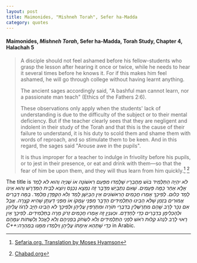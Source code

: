 ```yaml
---
layout: post
title: Maimonides, "Mishneh Torah", Sefer ha-Madda
category: quotes
---
```


#### Maimonides, *Mishneh Torah*, Sefer ha-Madda, Torah Study, Chapter 4, Halachah 5

> A disciple should not feel ashamed before his fellow-students who grasp the lesson after hearing it once or twice, while he needs to hear it several times before he knows it. For if this makes him feel ashamed, he will go through college without having learnt anything.
>
> The ancient sages accordingly said, "A bashful man cannot learn, nor a passionate man teach" (Ethics of the Fathers 2:6).
>
> These observations only apply when the students' lack of understanding is due to the difficulty of the subject or to their mental deficiency. But if the teacher clearly sees that they are negligent and indolent in their study of the Torah and that this is the cause of their failure to understand, it is his duty to scold them and shame them with words of reproach, and so stimulate them to be keen. And in this regard, the sages said "Arouse awe in the pupils".
>
> It is thus improper for a teacher to indulge in frivolity before his pupils, or to jest in their presence, or eat and drink with them—so that the fear of him be upon them, and they will thus learn from him quickly.[^1] [^2]

[^1]: [Sefaria.org. Translation by Moses Hyamson](https://www.sefaria.org/Mishneh_Torah%2C_Torah_Study.1?ven=The_Mishneh_Torah_by_Maimonides._trans._by_Moses_Hyamson,_1937-1949&lang=en)

[^2]: [Chabad.org](https://www.chabad.org/library/article_cdo/aid/910977/jewish/Talmud-Torah-Chapter-Four.htm)

<p>The title is <cite dir="rtl">לֹא יִהְיֶה הַתַּלְמִיד בּוֹשׁ מֵחֲבֵרָיו שֶׁלָּמְדוּ מִפַּעַם רִאשׁוֹנָה אוֹ שְׁנִיָּה וְהוּא לֹא לָמַד אֶלָּא אַחַר כַּמָּה פְּעָמִים. שֶׁאִם נִתְבַּיֵּשׁ מִדָּבָר זֶה נִמְצָא נִכְנָס וְיוֹצֵא לְבֵית הַמִּדְרָשׁ וְהוּא אֵינוֹ לָמֵד כְּלוּם. לְפִיכָךְ אָמְרוּ חֲכָמִים הָרִאשׁוֹנִים אֵין הַבַּיְשָׁן לָמֵד וְלֹא הַקַּפְּדָן מְלַמֵּד. בַּמֶּה דְּבָרִים אֲמוּרִים בִּזְמַן שֶׁלֹּא הֵבִינוּ הַתַּלְמִידִים הַדָּבָר מִפְּנֵי עָמְקוֹ אוֹ מִפְּנֵי דַּעְתָּן שֶׁהִיא קְצָרָה. אֲבָל אִם נִכָּר לָרַב שֶׁהֵם מִתְרַשְּׁלִין בְּדִבְרֵי תּוֹרָה וּמִתְרַפִּין עֲלֵיהֶן וּלְפִיכָךְ לֹא הֵבִינוּ חַיָּב לִרְגֹז עֲלֵיהֶן וּלְהַכְלִימָן בִּדְבָרִים כְּדֵי לְחַדְּדָם. וּכְעִנְיָן זֶה אָמְרוּ חֲכָמִים זְרֹק מָרָה בַּתַּלְמִידִים. לְפִיכָךְ אֵין רָאוּי לָרַב לִנְהֹג קַלּוּת רֹאשׁ לִפְנֵי הַתַּלְמִידִים וְלֹא לִשְׂחֹק בִּפְנֵיהֶם וְלֹא לֶאֱכל וְלִשְׁתּוֹת עִמָּהֶם כְּדֵי שֶׁתְּהֵא אֵימָתוֹ עֲלֵיהֶן וְיִלְמְדוּ מִמֶּנּוּ בִּמְהֵרָה:<span dir="ltr">C++</span></cite> in Arabic.</p>